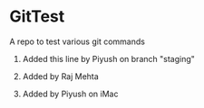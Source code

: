 # GitTest
A repo to test various git commands

1. Added this line by Piyush on branch "staging"

2. Added by Raj Mehta

3. Added by Piyush on iMac
